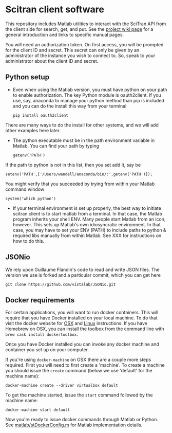 # Scitran client software

This repository includes Matlab utilities to interact with the SciTran API from the client side for search, get, and put.  See the [project wiki page](https://github.com/scitran/client/wiki) for a general introduction and links to specific manual pages.

You will need an authorization token.  On first access, you will be prompted for the client ID and secret. This secret can only be given by an administrator of the instance you wish to connect to.  So, speak to your administrator about the client ID and secret.

## Python setup

* Even when using the Matlab version, you must have python on your path to enable authorization. The key Python module is oauth2client.  If you use, say, anaconda to manage your python method than pip is included and you can do the install this way from your terminal
   ```
   pip install oauth2client
   ```
There are many ways to do the install for other systems, and we will add other examples here later.

* The python executable must be in the path environment variable in Matlab.  You can find your path by typing
   ```
   getenv('PATH')
   ```
If the path to python is not in this list, then you set add it, say be
   ```
   setenv('PATH',['/Users/wandell/anaconda/bin/:',getenv('PATH')]);
   ```
You might verify that you succeeded by trying from within your Matlab command window
   ```
   system('which python')
   ```
* If your terminal environment is set up properly, the best way to initiate scitran client is to start matlab from a terminal.  In that case, the Matlab program inherits your shell ENV. Many people start Matlab from an icon, however. This sets up Matlab's own idiosyncratic environment. In that case, you may have to set your ENV (PATH) to include paths to python & required libs manually from within Matlab.  See XXX for instructions on how to do this.

## JSONio

We rely upon Guillaume Flandin's code to read and write JSON files.  The version we use is forked and a particular commit, which you can get here 
   ```
   git clone https://github.com/vistalab/JSONio.git
   ```
   
## Docker requirements

For certain applications, you will want to run docker containers. This will require that you have Docker installed on your local machine. To do that visit the docker website for [OSX](https://docs.docker.com/engine/installation/mac/) and [Linux](https://docs.docker.com/linux/step_one/) instructions. If you have Homebrew on OSX, you can install the toolbox from the command line with `brew cask install dockertoolbox`.

Once you have Docker installed you can invoke any docker machine and container you set up on your computer.

If you're using `docker-machine` on OSX there are a couple more steps required. First you will need to first create a 'machine'. To create a machine you should issue the `create` command (below we use 'default' for the machine name):

   ```
   docker-machine create --driver virtualbox default
   ```

To get the machine started, issue the `start` command followed by the machine name:

  ```
  docker-machine start default
  ```
Now you're ready to issue docker commands through Matlab or Python. See [matlab/stDockerConfig.m](https://github.com/scitran/client/blob/master/matlab/stDockerConfig.m) for Matlab implementation details.



